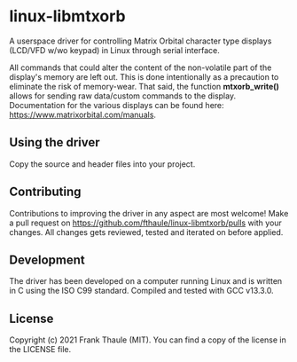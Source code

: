 # linux-libmtxorb

A userspace driver for controlling Matrix Orbital character type displays (LCD/VFD w/wo keypad) in Linux through serial interface.

All commands that could alter the content of the non-volatile part of the display's memory are left out. This is done intentionally as a precaution to eliminate the risk of memory-wear. That said, the function **mtxorb_write()** allows for sending raw data/custom commands to the display.
Documentation for the various displays can be found here: https://www.matrixorbital.com/manuals.

## Using the driver

Copy the source and header files into your project.

## Contributing

Contributions to improving the driver in any aspect are most welcome! Make a pull request on https://github.com/fthaule/linux-libmtxorb/pulls with your changes. All changes gets reviewed, tested and iterated on before applied.

## Development

The driver has been developed on a computer running Linux and is written in C using the ISO C99 standard. Compiled and tested with GCC v13.3.0.

## License

Copyright (c) 2021 Frank Thaule (MIT). You can find a copy of the license in the LICENSE file.
